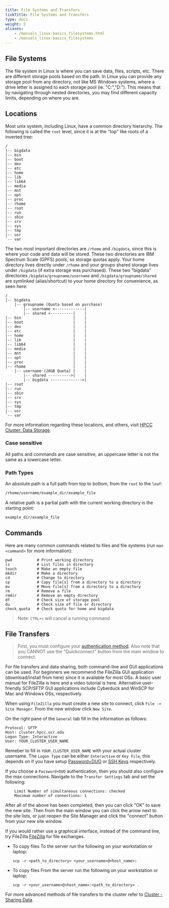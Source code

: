 ```yaml
---
title: File Systems and Transfers
linkTitle: File Systems and Transfers
type: docs
weight: 3
aliases:
    - /manuals_linux-basics_filesystems.html
    - /manuals_linux-basics_filesystems
---
```


## File Systems

The file system in Linux is where you can save data, files, scripts, etc.
There are different storage pools based on the path.
In Linux you can provide any storage pool from any directory, not like MS Windows systems, where a drive letter is assigned to each storage pool (ie. "C:","D:").
This means that by navigating through nested directories, you may find different capacity limits, depending on where you are.


## Locations

Most unix system, including Linux, have a common directory hierarchy. The following is called the `root` level, since it is at the "top" like roots of a inverted tree:

```
/
|-- bigdata
|-- bin
|-- boot
|-- dev
|-- etc
|-- home
|-- lib
|-- lib64
|-- media
|-- mnt
|-- opt
|-- proc
|-- rhome
|-- root
|-- run
|-- sbin
|-- srv
|-- sys
|-- tmp
|-- usr
`-- var
```

The two most important directories are `/rhome` and `/bigdata`, since this is where your code and data will be stored.
These two directories are IBM Spectrum Scale (GPFS) pools, so storage quotas apply.
Your home directory lives directly under `/rhome` and your groups shared storage lives under `/bigdata` (if extra storage was purchased).
These two "bigdata" directories `/bigdata/groupname/username` and `/bigdata/groupname/shared` are symlinked (alias/shortcut) to your home directory for convenience, as seen here:

```
/
|-- bigdata
    |-- groupname (Quota based on purchase)
        |-- username <-------------|
        |-- shared <----------|    |
|-- bin                       |    |
|-- boot                      |    |
|-- dev                       |    |
|-- etc                       |    |
|-- home                      |    |
|-- lib                       |    |
|-- lib64                     |    |
|-- media                     |    |
|-- mnt                       |    |
|-- opt                       |    |
|-- proc                      |    |
|-- rhome                     |    |
    |-- username (20GB Quota) |    |
        |-- shared ---------->|    |
        |-- bigdata -------------->|
|-- root
|-- run
|-- sbin
|-- srv
|-- sys
|-- tmp
|-- usr
`-- var
```

For more information regarding these locations, and others, visit [HPCC Cluster: Data Storage](/manuals/hpc_cluster/storage/).

### Case sensitive
All paths and commands are case sensitive, an uppercase letter is not the same as a lowercase letter.

### Path Types
An absolute path is a full path from top to bottom, from the `root` to the `leaf`:

```bash
/rhome/username/example_dir/example_file
```

A relative path is a partial path with the current working directory is the starting point:

```bash
example_dir/example_file
```

## Commands

Here are many common commands related to files and file systems (run `man <command>` for more information):

```
pwd           # Print working directory
ls            # List files in directory
touch         # Make an empty file
mkdir         # Make a directory
cd            # Change to directory
cp            # Copy file[s] from a directory to a directory
mv            # Move file[s] from a directory to a directory
rm            # Remove a file
rmdir         # Remove an empty directory
df            # Check size of storage pool
du            # Check size of file or directory
check_quota   # Check quota for home and bigdata
```

> Note: `CTRL+c` will cancel a running command

## File Transfers

> First, you must configure your [authentication method](#authentication).
> Also note that you CANNOT use the "Quickconnect" button from the main window to connect.

For file transfers and data sharing, both command-line and GUI applications can
be used. For beginners we recommend the FileZilla GUI application
(download/install from here) since it is available for most OSs. A basic user
manual for FileZilla is here and a video tutorial is here. Alternative
user-friendly SCP/SFTP GUI applications include Cyberduck and WinSCP for Mac
and Windows OSs, respectively. 

When using `FileZilla` you must create a new site to connect, click `File -> Site Manager`.
From the new window click `New Site`.

On the right pane of the `General` tab fill in the information as follows:

```
Protocol: SFTP
Host: cluster.hpcc.ucr.edu
Logon Type: Interactive
User: YOUR_CLUSTER_USER_NAME
```

Remeber to fill in `YOUR_CLUSTER_USER_NAME` with your actual cluster username.
The `Logon Type` can be either `Interactive` or `Key File`, this depends on if you have setup [Password+DUO](#passwordduo) or [SSH Keys](#ssh-keys) respectively.

If you choose a `Password+DUO` authentication, then you should also configure the max connections.
Navigate to the `Transfer Settings` tab and set the following:

```
    Limit Number of simultaneous connections: checked
    Maximum number of connections: 1
```

After all of the above has been completed, then you can click "OK" to save the new site.
Then from the main window you can click the arrow next to the site lists, or just reopen the Site Manager and click the "connect" button from your new site window.

  If you would rather use a graphical interface, instead of the command line, try FileZilla [FileZilla](https://filezilla-project.org/) for file exchanges.

* To copy files To the server run the following on your workstation or laptop:

  `scp -r <path_to_directory> <your_username>@<host_name>:`

* To copy files From the server run the following on your workstation or laptop:

  `scp -r <your_username>@<host_name>:<path_to_directory> .`

For more advanced methods of file transfers to the cluster refer to [Cluster - Sharing Data](/manuals/hpc_cluster/sharing/).
